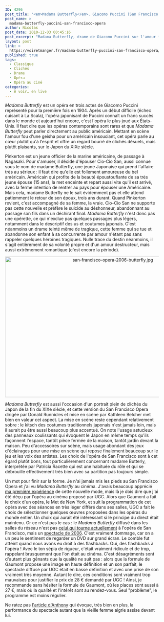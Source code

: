 ```yaml
---
ID: 4296
post_title: '<em>Madama Butterfly</em>, Giacomo Puccini (San Francisco Opera)'
post_name: >
  madama-butterfly-puccini-san-francisco-opera
author: Nicolas
post_date: 2010-12-03 00:45:16
post_excerpt: "Madama Butterfly, drame de Giacomo Puccini sur l'amour fou et destructeur d'une jeune japonaise pour un américain. Un opéra plein de clichés, pour un spectacle plutôt agréable, même si la formule d'opéra au cinéma proposée par UGC est beaucoup moins convaincante."
layout: post
link: >
  https://voiretmanger.fr/madama-butterfly-puccini-san-francisco-opera/
published: true
tags:
  - Classique
  - Clichés
  - Drame
  - Opéra
  - Opéra au ciné
categories:
  - À voir… en live
---
```

<p><em>Madama Butterfly</em> est un opéra en trois actes de Giacomo Puccini représenté pour la première fois en 1904. Après un début difficile (échec cuisant à La Scala), l'opéra japonisant de Puccini connaît un franc succès dans le monde et aujourd'hui encore, c'est l'opéra le plus joué aux États-Unis. Il faut dire que les opéras contemporains sont rares et que <em>Madama Butterfly</em> peut parler directement au public américain. Mettant en scène l'amour fou d'une geisha pour un américain insouciant, cet opéra parle au cœur plutôt qu'à l'esprit et offre un regard bourré de clichés désuets, mais plutôt plaisants, sur le Japon du XIXe siècle.</p>
<p>Pinkerton est un jeune officier de la marine américaine, de passage à Nagasaki. Pour s'amuser, il décide d'épouser Cio-Cio San, aussi connue sous le nom de madame Butterfly, une jeune Japonaise qui prend l'affaire très au sérieux : il faut dire qu'elle est follement amoureuse du bel américain. Américain qui profite de la beauté époustouflante de sa très jeune épouse (15 ans), la met enceinte et repart aussi vite qu'il est arrivé, avec la ferme intention de rentrer au pays pour épouser une Américaine. Mais cela, madame Butterfly ne le sait évidemment pas et elle attend patiemment le retour de son époux, trois ans durant. Quand Pinkerton revient, c'est accompagné de sa femme, la vraie. Cio-Cio San ne supporte pas cette nouvelle et préfère le suicide au déshonneur, abandonnant au passage son fils dans un déchirant final. <em>Madama Butterfly</em> n'est donc pas une opérette, ce qui n'exclue pas quelques passages plus légers, notamment dans le descriptif des us et coutumes japonais. C'est néanmoins un drame teinté même de tragique, cette femme qui se tue et abandonne son enfant à sa concurrente par amour n'étant pas sans rappeler quelques héroïnes tragiques. Nulle trace du destin néanmoins, il s'agit entièrement de sa volonté propre et d'un amour destructeur, mais aussi extrêmement romantique (c'est encore la période).</p>

<div style="text-align: center;"><img class="aligncenter" src="https://voiretmanger.fr/wp-content/uploads/2010/12/san-francisco-opera-2006-butterfly.jpg" border="0" alt="san-francisco-opera-2006-butterfly.jpg" width="690" height="460" /></div>
<p><em>Madama Butterfly</em> est aussi l'occasion d'un portrait plein de clichés du Japon de la fin du XIXe siècle, et cette version du San Francisco Opera dirigée par Donald Runnicles et mise en scène par Kathleen Belcher met bien en valeur cet aspect. La mise en scène reste cependant relativement sobre : le kitsch des costumes traditionnels japonais n'est jamais loin, mais il aurait pu être aussi beaucoup plus accentué. On note l'usage astucieux des panneaux coulissants qui évoquent le Japon en même temps qu'ils façonnent l'espace, tantôt pièce fermée de la maison, tantôt jardin devant la maison. Peu d'accessoires sur scène, mais usage abondant des jeux d'éclairages pour une mise en scène qui repose finalement beaucoup sur le jeu et les voix des artistes. Les choix de l'opéra de San Francisco sont à cet égard plutôt bons, tout particulièrement concernant madame Butterly, interprétée par Patricia Racette qui est une habituée du rôle et qui se débrouille effectivement très bien avec sa partition pas toujours simple.</p>
<p>Un mot pour finir sur la forme. Je n'ai jamais mis les pieds au San Francisco Opera et j'ai vu <em>Madama Butterfly</em> au cinéma. J'avais beaucoup apprécié <a href="https://voiretmanger.fr/2010/10/10/rheingold-wagner-metropolitan-opera/">ma première expérience</a> de cette nouvelle mode, mais là je dois dire que j'ai été déçu par l'opéra au cinéma proposé par UGC. Alors que Gaumont a fait le choix d'un opéra, le Met de New York, et suit la programmation de cet opéra avec des séances en très léger différé dans ses salles, UGC a fait le choix de sélectionner quelques œuvres proposées dans les opéras du monde entier. Un choix qui aurait été intéressant si le principe du direct était maintenu. Or ce n'est pas le cas : le <em>Madama Butterfly</em> diffusé dans les salles du réseau n'est pas <a href="http://sfopera.com/o/200.asp">celui qui tourne actuellement</a> à l'opéra de San Francisco, mais un <a href="http://sfopera.com/opera.asp?o=262">spectacle de 2006</a>. C'est vraiment dommage, car on a un peu le sentiment de regarder un DVD sur grand écran. Le comble fut atteint quand nous avons eu droit à des flashbacks. Oui, des flashbacks à l'opéra ! Avec le ton sépia de rigueur, c'était vraiment ridicule et de trop, rappelant brusquement que l'on était au cinéma. C'est désagréments sont d'autant plus gênants que la qualité ne suit pas : alors que la formule de Gaumont propose une image en haute définition et un son parfait, le spectacle diffusé par UGC était en basse définition et avec une prise de son vraiment très moyenne. Autant le dire, ces conditions sont vraiment trop mauvaises pour justifier le prix de 28 € demandé par UGC ! Ainsi, je recommande sans hésiter la formule de Gaumont, où les places sont aussi à 27 €, mais où la qualité et l'intérêt sont au rendez-vous. Seul "problème", le programme est moins régulier.</p>
<p>Ne ratez pas <a href="http://anthonynelzin.com/blog/2010/12/03/madame-butterfly-et-les-flashes-back/">l'article d'Anthony</a> qui évoque, très bien en plus, la performance du spectacle autant que la vieille femme aigrie assise devant lui.</p>